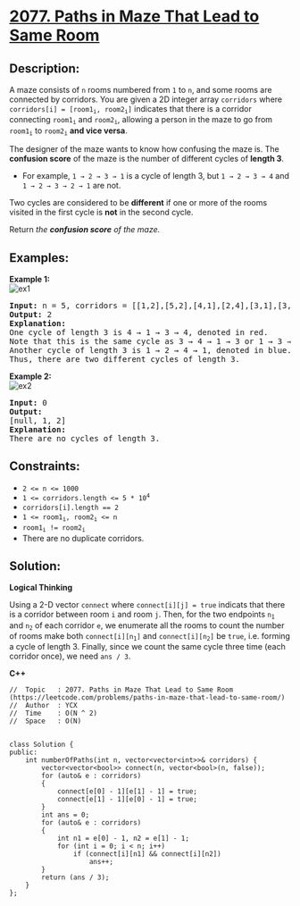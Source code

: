 # [2077. Paths in Maze That Lead to Same Room](https://leetcode.com/problems/paths-in-maze-that-lead-to-same-room/)


## Description:

<p>A maze consists of <code>n</code> rooms numbered from <code>1</code> to <code>n</code>, and some rooms are connected by corridors. You are given a 2D integer array <code>corridors</code> where <code>corridors[i] = [room1<sub>i</sub>, room2<sub>i</sub>]</code> indicates that there is a corridor connecting <code>room1<sub>i</sub></code> and <code>room2<sub>i</sub></code>, allowing a person in the maze to go from <code>room1<sub>i</sub></code> to <code>room2<sub>i</sub></code> <strong>and vice versa</strong>.</p>

<p>The designer of the maze wants to know how confusing the maze is. The <strong>confusion score</strong> of the maze is the number of different cycles of <strong>length 3</strong>.</p>

<ul>
    <li>For example, <code>1 → 2 → 3 → 1</code> is a cycle of length 3, but <code>1 → 2 → 3 → 4</code> and <code>1 → 2 → 3 → 2 → 1</code> are not.</li>
</ul>

<p>Two cycles are considered to be <strong>different</strong> if one or more of the rooms visited in the first cycle is <strong>not</strong> in the second cycle.</p>

<p>Return <em>the <strong>confusion score</strong> of the maze.</em></p>


## Examples:

<strong>Example 1:</strong>
<br/>![ex1](https://assets.leetcode.com/uploads/2021/11/14/image-20211114164827-1.png)
<pre>
<strong>Input:</strong> n = 5, corridors = [[1,2],[5,2],[4,1],[2,4],[3,1],[3,4]]
<strong>Output:</strong> 2
<strong>Explanation:</strong> 
One cycle of length 3 is 4 → 1 → 3 → 4, denoted in red.
Note that this is the same cycle as 3 → 4 → 1 → 3 or 1 → 3 → 4 → 1 because the rooms are the same.
Another cycle of length 3 is 1 → 2 → 4 → 1, denoted in blue.
Thus, there are two different cycles of length 3.
</pre>

<strong>Example 2:</strong>
<br/>![ex2](https://assets.leetcode.com/uploads/2021/11/14/image-20211114164851-2.png)
<pre>
<strong>Input:</strong> 0
<strong>Output:</strong> 
[null, 1, 2]
<strong>Explanation:</strong> 
There are no cycles of length 3.
</pre>


## Constraints:

<ul>
    <li><code>2 &lt;= n &lt;= 1000</code></li>
    <li><code>1 &lt;= corridors.length &lt;= 5 * 10<sup>4</sup></code></li>
    <li><code>corridors[i].length == 2</code></li>
    <li><code>1 &lt;= room1<sub>i</sub>, room2<sub>i</sub> &lt;= n</code></li>
    <li><code>room1<sub>i</sub> != room2<sub>i</sub></code></li>
    <li>There are no duplicate corridors.</li>
</ul>


## Solution:

<strong>Logical Thinking</strong>
<p>Using a 2-D vector <code>connect</code> where <code>connect[i][j] = true</code> indicats that there is a corridor between room <code>i</code> and room <code>j</code>. Then, for the two endpoints <code>n<sub>1</sub></code> and <code>n<sub>2</sub></code> of each corridor <code>e</code>, we enumerate all the rooms to count the number of rooms make both <code>connect[i][n<sub>1</sub>]</code> and <code>connect[i][n<sub>2</sub>]</code> be <code>true</code>, i.e. forming a cycle of length 3. Finally, since we count the same cycle three time (each corridor once), we need <code>ans / 3</code>.</p>


<strong>C++</strong>

```
//  Topic   : 2077. Paths in Maze That Lead to Same Room (https://leetcode.com/problems/paths-in-maze-that-lead-to-same-room/)
//  Author  : YCX
//  Time    : O(N ^ 2)
//  Space   : O(N)


class Solution {
public:
    int numberOfPaths(int n, vector<vector<int>>& corridors) {
        vector<vector<bool>> connect(n, vector<bool>(n, false));
        for (auto& e : corridors)
        {
            connect[e[0] - 1][e[1] - 1] = true;
            connect[e[1] - 1][e[0] - 1] = true;
        }
        int ans = 0;
        for (auto& e : corridors)
        {
            int n1 = e[0] - 1, n2 = e[1] - 1;
            for (int i = 0; i < n; i++)
                if (connect[i][n1] && connect[i][n2])
                    ans++;
        }
        return (ans / 3);
    }
};
```